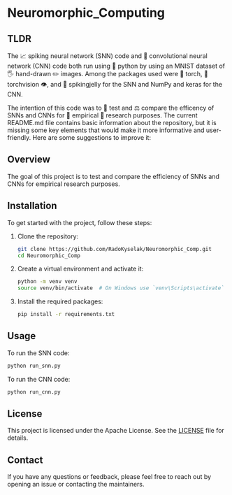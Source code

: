 # Neuromorphic_Computing

## TLDR
The 📈 spiking neural network (SNN) code and 🧠 convolutional neural network (CNN) code both run using 🐍 python by using an MNIST dataset of 🖐️ hand-drawn ✏️ images. Among the packages used were 🔦 torch, 🔦 torchvision 👁️, and 🪼 spikingjelly for the SNN and NumPy and keras for the CNN.

The intention of this code was to 💯 test and ⚖️ compare the efficency of SNNs and CNNs for 🧪 empirical 📜 research purposes.
The current README.md file contains basic information about the repository, but it is missing some key elements that would make it more informative and user-friendly. Here are some suggestions to improve it:

## Overview

The goal of this project is to test and compare the efficiency of SNNs and CNNs for empirical research purposes.

## Installation

To get started with the project, follow these steps:

1. Clone the repository:
   ```sh
   git clone https://github.com/RadoKyselak/Neuromorphic_Comp.git
   cd Neuromorphic_Comp
   ```

2. Create a virtual environment and activate it:
   ```sh
   python -m venv venv
   source venv/bin/activate  # On Windows use `venv\Scripts\activate`
   ```

3. Install the required packages:
   ```sh
   pip install -r requirements.txt
   ```

## Usage

To run the SNN code:
```sh
python run_snn.py
```

To run the CNN code:
```sh
python run_cnn.py
```

## License

This project is licensed under the Apache License. See the [LICENSE](LICENSE) file for details.

## Contact

If you have any questions or feedback, please feel free to reach out by opening an issue or contacting the maintainers.
